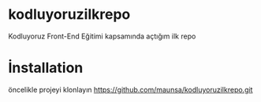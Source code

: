 # kodluyoruzilkrepo
Kodluyoruz Front-End Eğitimi kapsamında açtığım ilk repo 

# İnstallation 
öncelikle projeyi klonlayın 
https://github.com/maunsa/kodluyoruzilkrepo.git
